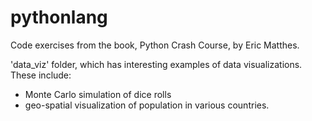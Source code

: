 # pythonlang
Code exercises from the book, Python Crash Course, by Eric Matthes. 

'data_viz' folder, which has interesting examples of data visualizations. These include:
- Monte Carlo simulation of dice rolls
- geo-spatial visualization of population in various countries.
